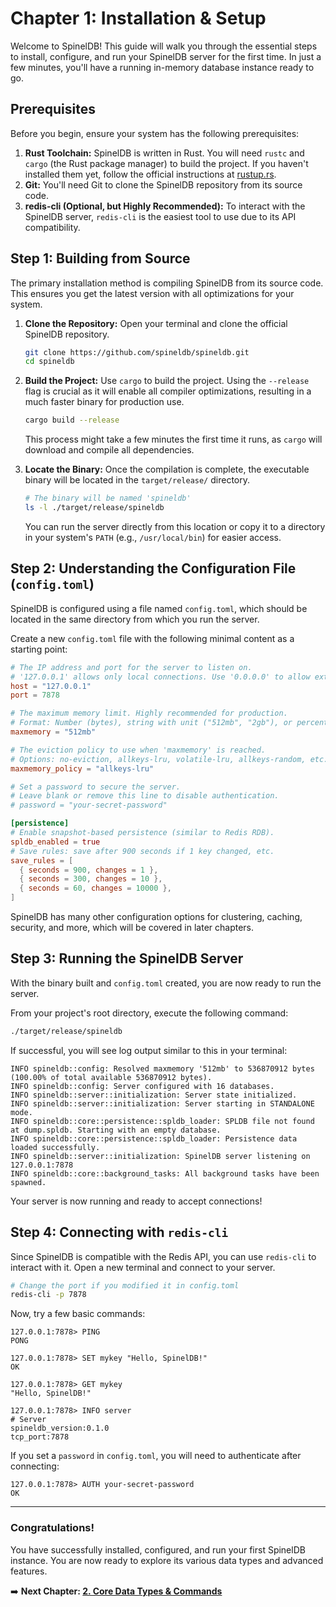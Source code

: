 # Chapter 1: Installation & Setup

Welcome to SpinelDB! This guide will walk you through the essential steps to install, configure, and run your SpinelDB server for the first time. In just a few minutes, you'll have a running in-memory database instance ready to go.

## Prerequisites

Before you begin, ensure your system has the following prerequisites:

1.  **Rust Toolchain:** SpinelDB is written in Rust. You will need `rustc` and `cargo` (the Rust package manager) to build the project. If you haven't installed them yet, follow the official instructions at [rustup.rs](https://rustup.rs/).
2.  **Git:** You'll need Git to clone the SpinelDB repository from its source code.
3.  **redis-cli (Optional, but Highly Recommended):** To interact with the SpinelDB server, `redis-cli` is the easiest tool to use due to its API compatibility.

## Step 1: Building from Source

The primary installation method is compiling SpinelDB from its source code. This ensures you get the latest version with all optimizations for your system.

1.  **Clone the Repository:**
    Open your terminal and clone the official SpinelDB repository.

    ```bash
    git clone https://github.com/spineldb/spineldb.git
    cd spineldb
    ```

2.  **Build the Project:**
    Use `cargo` to build the project. Using the `--release` flag is crucial as it will enable all compiler optimizations, resulting in a much faster binary for production use.

    ```bash
    cargo build --release
    ```

    This process might take a few minutes the first time it runs, as `cargo` will download and compile all dependencies.

3.  **Locate the Binary:**
    Once the compilation is complete, the executable binary will be located in the `target/release/` directory.

    ```bash
    # The binary will be named 'spineldb'
    ls -l ./target/release/spineldb
    ```

    You can run the server directly from this location or copy it to a directory in your system's `PATH` (e.g., `/usr/local/bin`) for easier access.

## Step 2: Understanding the Configuration File (`config.toml`)

SpinelDB is configured using a file named `config.toml`, which should be located in the same directory from which you run the server.

Create a new `config.toml` file with the following minimal content as a starting point:

```toml
# The IP address and port for the server to listen on.
# '127.0.0.1' allows only local connections. Use '0.0.0.0' to allow external connections.
host = "127.0.0.1"
port = 7878

# The maximum memory limit. Highly recommended for production.
# Format: Number (bytes), string with unit ("512mb", "2gb"), or percentage ("75%").
maxmemory = "512mb"

# The eviction policy to use when 'maxmemory' is reached.
# Options: no-eviction, allkeys-lru, volatile-lru, allkeys-random, etc.
maxmemory_policy = "allkeys-lru"

# Set a password to secure the server.
# Leave blank or remove this line to disable authentication.
# password = "your-secret-password"

[persistence]
# Enable snapshot-based persistence (similar to Redis RDB).
spldb_enabled = true
# Save rules: save after 900 seconds if 1 key changed, etc.
save_rules = [
  { seconds = 900, changes = 1 },
  { seconds = 300, changes = 10 },
  { seconds = 60, changes = 10000 },
]
```

SpinelDB has many other configuration options for clustering, caching, security, and more, which will be covered in later chapters.

## Step 3: Running the SpinelDB Server

With the binary built and `config.toml` created, you are now ready to run the server.

From your project's root directory, execute the following command:

```bash
./target/release/spineldb
```

If successful, you will see log output similar to this in your terminal:

```text
INFO spineldb::config: Resolved maxmemory '512mb' to 536870912 bytes (100.00% of total available 536870912 bytes).
INFO spineldb::config: Server configured with 16 databases.
INFO spineldb::server::initialization: Server state initialized.
INFO spineldb::server::initialization: Server starting in STANDALONE mode.
INFO spineldb::core::persistence::spldb_loader: SPLDB file not found at dump.spldb. Starting with an empty database.
INFO spineldb::core::persistence::spldb_loader: Persistence data loaded successfully.
INFO spineldb::server::initialization: SpinelDB server listening on 127.0.0.1:7878
INFO spineldb::core::background_tasks: All background tasks have been spawned.
```

Your server is now running and ready to accept connections!

## Step 4: Connecting with `redis-cli`

Since SpinelDB is compatible with the Redis API, you can use `redis-cli` to interact with it. Open a new terminal and connect to your server.

```bash
# Change the port if you modified it in config.toml
redis-cli -p 7878
```

Now, try a few basic commands:

```text
127.0.0.1:7878> PING
PONG

127.0.0.1:7878> SET mykey "Hello, SpinelDB!"
OK

127.0.0.1:7878> GET mykey
"Hello, SpinelDB!"

127.0.0.1:7878> INFO server
# Server
spineldb_version:0.1.0
tcp_port:7878
```

If you set a `password` in `config.toml`, you will need to authenticate after connecting:

```text
127.0.0.1:7878> AUTH your-secret-password
OK
```

---

### Congratulations!

You have successfully installed, configured, and run your first SpinelDB instance. You are now ready to explore its various data types and advanced features.

➡️ **Next Chapter: [2. Core Data Types & Commands](./02-core-data-types.md)**
